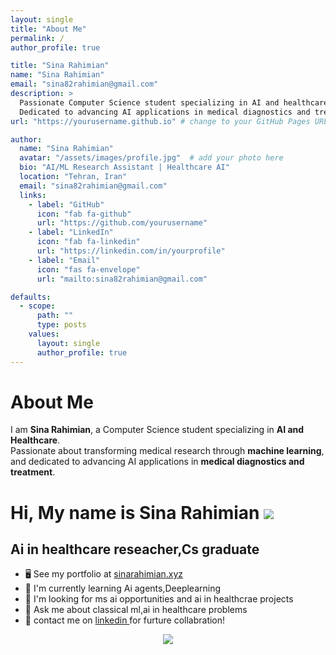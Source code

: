 ```yaml
---
layout: single
title: "About Me"
permalink: /
author_profile: true

title: "Sina Rahimian"
name: "Sina Rahimian"
email: "sina82rahimian@gmail.com"
description: >
  Passionate Computer Science student specializing in AI and healthcare.
  Dedicated to advancing AI applications in medical diagnostics and treatment.
url: "https://yourusername.github.io" # change to your GitHub Pages URL

author:
  name: "Sina Rahimian"
  avatar: "/assets/images/profile.jpg"  # add your photo here
  bio: "AI/ML Research Assistant | Healthcare AI"
  location: "Tehran, Iran"
  email: "sina82rahimian@gmail.com"
  links:
    - label: "GitHub"
      icon: "fab fa-github"
      url: "https://github.com/yourusername"
    - label: "LinkedIn"
      icon: "fab fa-linkedin"
      url: "https://linkedin.com/in/yourprofile"
    - label: "Email"
      icon: "fas fa-envelope"
      url: "mailto:sina82rahimian@gmail.com"

defaults:
  - scope:
      path: ""
      type: posts
    values:
      layout: single
      author_profile: true
---
```

 # About Me

I am **Sina Rahimian**, a Computer Science student specializing in **AI and Healthcare**.  
Passionate about transforming medical research through **machine learning**, and dedicated to advancing AI applications in **medical diagnostics and treatment**.

Hi, My name is Sina Rahimian  ![](https://user-images.githubusercontent.com/18350557/176309783-0785949b-9127-417c-8b55-ab5a4333674e.gif) 
======================================================================================================================================

Ai in healthcare reseacher,Cs graduate 
---------------------------

* 🖥️  See my portfolio at [sinarahimian.xyz](http://sinarahimian.xyz)
* 🧠  I'm currently learning Ai agents,Deeplearning
* 👥  I'm looking for ms ai opportunities and ai in healthcrae projects
* 💬  Ask me about classical ml,ai in healthcare problems
* 🔗  contact me on <a href=https://www.linkedin.com/in/sinarahimian/> linkedin </a> for furture collabration!


<p align="center">
   <a>
    <img src="https://skillicons.dev/icons?i=anaconda,bash,debian,docker,py,pytorch,raspberrypi,sklearn,ubuntu,tensorflow,vscode" />
  </a>
</p>
